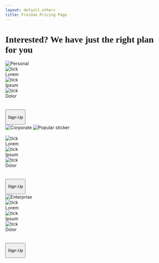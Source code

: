 ```yaml
---
layout: default_others
title: Freidae Pricing Page
---
```

<h1 style="font-family: 'Aller';">Interested? We have just the right plan for you</h1>
<div class="col-sm-4 pri-div-dwn">
    <img alt="Personal" id="pr_prsnl" src="/freidae/data/img/Personal.png">
    <br>
    <img class="pri-img" alt="tick" src="/freidae/data/img/Tick_mark.png"><div class="pri-txt">Lorem</div>
    <img class="pri-img" alt="tick" src="/freidae/data/img/Tick_mark.png"><div class="pri-txt">Ipsum</div>
    <img class="pri-img" alt="tick" src="/freidae/data/img/Tick_mark.png"><div class="pri-txt">Dolor</div>
    <br>
    <br>
    <button type="submit" class="btn pri-sbmt" id="pri-sbmt1"><p style="text-align: center;">Sign Up</p></button>
</div>
<div class="col-sm-4">
    <div>
        <img alt="Corporate" id="pr_crprt" src="/freidae/data/img/Corp.png">
        <img alt="Popular sticker" id="pr_stkr" src="/freidae/data/img/Popular_sticker.png">
    </div>
    <br>
    <img class="pri-img" alt="tick" src="/freidae/data/img/Tick_mark.png"><div class="pri-txt">Lorem</div>
    <img class="pri-img" alt="tick" src="/freidae/data/img/Tick_mark.png"><div class="pri-txt">Ipsum</div>
    <img class="pri-img" alt="tick" src="/freidae/data/img/Tick_mark.png"><div class="pri-txt">Dolor</div>
    <br>
    <br>
    <button type="submit" class="btn pri-sbmt" id="pri-sbmt2"><p style="text-align: center;">Sign Up</p></button>
</div>
<div class="col-sm-4 pri-div-dwn">
    <img alt="Enterprise" id="pr_entr" src="/freidae/data/img/Enterprise.png">
    <br>
    <img class="pri-img" alt="tick" src="/freidae/data/img/Tick_mark.png"><div class="pri-txt">Lorem</div>
    <img class="pri-img" alt="tick" src="/freidae/data/img/Tick_mark.png"><div class="pri-txt">Ipsum</div>
    <img class="pri-img" alt="tick" src="/freidae/data/img/Tick_mark.png"><div class="pri-txt">Dolor</div>
    <br>
    <br>
    <button type="submit" class="btn pri-sbmt" id="pri-sbmt3"><p style="text-align: center;">Sign Up</p></button>
</div>